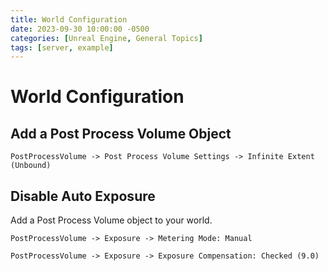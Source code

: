 ```yaml
---
title: World Configuration
date: 2023-09-30 10:00:00 -0500
categories: [Unreal Engine, General Topics]
tags: [server, example]
---
```


# World Configuration

## Add a Post Process Volume Object

```PostProcessVolume -> Post Process Volume Settings -> Infinite Extent (Unbound)```

## Disable Auto Exposure

Add a Post Process Volume object to your world. 

```PostProcessVolume -> Exposure -> Metering Mode: Manual```

```PostProcessVolume -> Exposure -> Exposure Compensation: Checked (9.0)```
